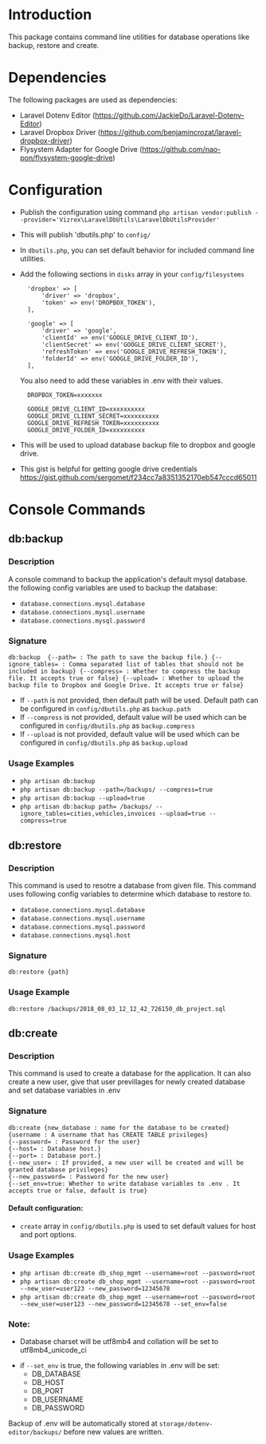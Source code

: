 
# Introduction
This package contains command line utilities for database operations like backup, restore and create.

# Dependencies
The following packages are used as dependencies:
- Laravel Dotenv Editor (https://github.com/JackieDo/Laravel-Dotenv-Editor)
- Laravel Dropbox Driver (https://github.com/benjamincrozat/laravel-dropbox-driver)
- Flysystem Adapter for Google Drive (https://github.com/nao-pon/flysystem-google-drive)


# Configuration
- Publish the configuration using command `php artisan vendor:publish --provider='Vizrex\LaravelDbUtils\LaravelDbUtilsProvider'`
- This will publish 'dbutils.php' to `config/` 
- In `dbutils.php`, you can set default behavior for included command line utilities.
- Add the following sections in `disks` array in your `config/filesystems`


        'dropbox' => [
            'driver' => 'dropbox',
            'token' => env('DROPBOX_TOKEN'),
        ],
        
        'google' => [
            'driver' => 'google',
            'clientId' => env('GOOGLE_DRIVE_CLIENT_ID'),
            'clientSecret' => env('GOOGLE_DRIVE_CLIENT_SECRET'),
            'refreshToken' => env('GOOGLE_DRIVE_REFRESH_TOKEN'),
            'folderId' => env('GOOGLE_DRIVE_FOLDER_ID'),
        ], 

    You also need to add these variables in .env with their values.
         
        DROPBOX_TOKEN=xxxxxxx

        GOOGLE_DRIVE_CLIENT_ID=xxxxxxxxxx
        GOOGLE_DRIVE_CLIENT_SECRET=xxxxxxxxxx
        GOOGLE_DRIVE_REFRESH_TOKEN=xxxxxxxxxx
        GOOGLE_DRIVE_FOLDER_ID=xxxxxxxxxx
- 
    This will be used to upload database backup file to dropbox and google drive.
- This gist is helpful for getting google drive credentials https://gist.github.com/sergomet/f234cc7a8351352170eb547cccd65011

# Console Commands

## db:backup

### Description
A console command to backup the application's default mysql database. the following config variables are used to backup the database:
- `database.connections.mysql.database`
- `database.connections.mysql.username`
- `database.connections.mysql.password`


### Signature
`db:backup 
        {--path= : The path to save the backup file.}
        {--ignore_tables= : Comma separated list of tables that should not be included in backup}
        {--compress= : Whether to compress the backup file. It accepts true or false}
        {--upload= : Whether to upload the backup file to Dropbox and Google Drive. It accepts true or false}                
        `
- If `--path` is not provided, then default path will be used. Default path can be configured in `config/dbutils.php` as `backup.path`
- If `--compress` is not provided, default value will be used which can be configured in `config/dbutils.php` as `backup.compress`
- If `--upload` is not provided, default value will be used which can be configured in `config/dbutils.php` as `backup.upload`


### Usage Examples
- `php artisan db:backup`
- `php artisan db:backup --path=/backups/ --compress=true`
- `php artisan db:backup --upload=true`
- `php artisan db:backup path= /backups/ --ignore_tables=cities,vehicles,invoices --upload=true --compress=true`

## db:restore
### Description
This command is used to resotre a database from given file. This command uses following config variables to determine which database to restore to.
- `database.connections.mysql.database`
- `database.connections.mysql.username`
- `database.connections.mysql.password`
- `database.connections.mysql.host`

### Signature
`db:restore {path}`

### Usage Example
`db:restore /backups/2018_08_03_12_12_42_726150_db_project.sql`

## db:create

### Description
This command is used to create a database for the application. It can also create a new user, give that user previllages for newly created database and set database variables in .env

### Signature
`db:create {new_database : name for the database to be created}`  
`{username : A username that has CREATE TABLE privileges}`  
`{--password= : Password for the user}`  
`{--host= : Database host.}`  
`{--port= : Database port.}`                          
`{--new_user= : If provided, a new user will be created and will be granted database privileges}`  
`{--new_password= : Password for the new user}`  
`{--set_env=true: Whether to write database variables to .env . It accepts true or false, default is true}`

#### Default configuration:
- `create` array in `config/dbutils.php` is used to set default values for host and port options.


### Usage Examples
- `php artisan db:create db_shop_mgmt --username=root --password=root`
- `php artisan db:create db_shop_mgmt --username=root --password=root --new_user=user123 --new_password=12345678`
- `php artisan db:create db_shop_mgmt --username=root --password=root --new_user=user123 --new_password=12345678 --set_env=false`

 ### Note:
 - Database charset will be utf8mb4 and collation will be set to utf8mb4_unicode_ci
 * if `--set_env` is true, the following variables in .env will be set:
    *   DB_DATABASE
    *   DB_HOST
    *   DB_PORT
    *   DB_USERNAME
    *   DB_PASSWORD

Backup of .env will be automatically stored at `storage/dotenv-editor/backups/` before new values are written.



